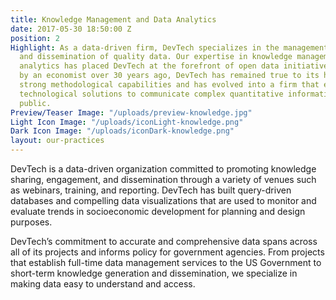 ```yaml
---
title: Knowledge Management and Data Analytics
date: 2017-05-30 18:50:00 Z
position: 2
Highlight: As a data-driven firm, DevTech specializes in the management, analysis,
  and dissemination of quality data. Our expertise in knowledge management and data
  analytics has placed DevTech at the forefront of open data initiatives. Founded
  by an economist over 30 years ago, DevTech has remained true to its heritage of
  strong methodological capabilities and has evolved into a firm that employs advanced
  technological solutions to communicate complex quantitative information to the general
  public.
Preview/Teaser Image: "/uploads/preview-knowledge.jpg"
Light Icon Image: "/uploads/iconLight-knowledge.png"
Dark Icon Image: "/uploads/iconDark-knowledge.png"
layout: our-practices
---
```


DevTech is a data-driven organization committed to promoting knowledge sharing, engagement, and dissemination through a variety of venues such as webinars, training, and reporting. DevTech has built query-driven databases and compelling data visualizations that are used to monitor and evaluate trends in socioeconomic development for planning and design purposes. 

DevTech’s commitment to accurate and comprehensive data spans across all of its projects and informs policy for government agencies. From projects that establish full-time data management services to the US Government to short-term knowledge generation and dissemination, we specialize in making data easy to understand and access.  
